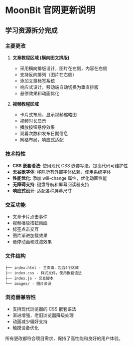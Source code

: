 # MoonBit 官网更新说明

## 学习资源拆分完成

### 主要更改

1. **文章教程区域 (横向图文排版)**

    - 采用横向排版设计，图片在左侧，内容在右侧
    - 支持反向排列（图片在右侧）
    - 添加文章标签系统
    - 响应式设计，移动端自动切换为垂直排版
    - 悬停效果和动画优化

2. **视频教程区域**
    - 卡片式布局，显示视频缩略图
    - 视频时长显示
    - 播放按钮悬停效果
    - 观看次数和发布日期信息
    - 网格布局，响应式适配

### 技术特性

-   **CSS 嵌套语法**: 使用现代 CSS 嵌套写法，提高代码可维护性
-   **无谷歌字体**: 移除所有外部字体依赖，使用系统字体
-   **性能优化**: 添加 will-change 属性，优化动画性能
-   **无障碍支持**: 键盘导航和屏幕阅读器支持
-   **响应式设计**: 适配各种屏幕尺寸

### 交互功能

-   文章卡片点击事件
-   视频播放按钮动画
-   标签点击交互
-   图片渐进加载效果
-   悬停动画和过渡效果

### 文件结构

```
├── index.html - 主页面，包含4个区域
├── index.css - 样式文件，使用嵌套语法
├── index.js - 交互脚本
└── images/ - 图片资源
```

### 浏览器兼容性

-   支持现代浏览器的 CSS 嵌套语法
-   渐进增强，老旧浏览器降级处理
-   动画减少偏好支持
-   触摸设备优化

所有更改都符合项目需求，保持了高性能和良好的用户体验。
